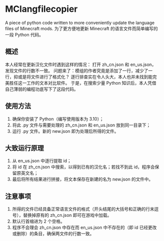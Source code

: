 # MClangfilecopier
A piece of python code written to more conveniently update the language files of Minecraft mods.
为了更方便地更新 Minecraft 的语言文件而简单编写的一段 Python 代码。

## 概述
本人经常在更新汉化文件时遇到这样的情况：
打开 zh_cn.json 和 en_us.json，发现文件的行数不一致。
问题来了：模组的作者究竟是添加了一行，减少了一行，抑或是将文件进行了格式化？
逐行排查实在令人头大，本人也并未找到能完美胜任这一工作的文本对比软件。
于是，在搜索少量 Python 知识后，本人凭借自己薄弱的编程功底写下了这段代码。

## 使用方法
1. 确保你安装了 Python（编写使用版本为 3.10）；
2. 将此 .py 文件与需要处理的 zh_cn.json 和 en_us.json 放到同一目录下；
3. 运行 .py 文件。新的 new.json 即为处理后所得的文件。

## 大致运行原理
1. 从 en_us.json 中逐行提取 id；
2. 将 id 在 zh_cn.json 中搜索，以得到已有的汉化名；若找不到此 id，程序会保留原英文名；
3. 最后将所有结果进行拼接，将文本保存在新建的名为 new.json 的文件中。

## 注意事项
1. 所得的文件已经具备正常语言文件的格式（开头结尾的大括号和正确的行末逗号），替换掉原有的 zh_cn.json 即可在游戏中加载。
2. 默认行首缩进为 2 个空格。
3. 程序不会理会 zh_cn.json 中存在而 en_us.json 中不存在的（即 id 已经更改或删除）的条目，确保两文件的行数一致。
